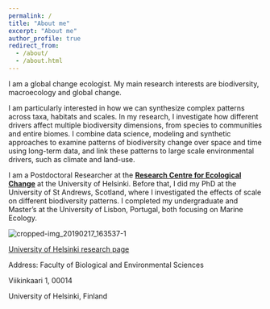 ```yaml
---
permalink: /
title: "About me"
excerpt: "About me"
author_profile: true
redirect_from: 
  - /about/
  - /about.html
---
```



I am a global change ecologist. My main research interests are biodiversity, macroecology and global change.


I am particularly interested in how we can synthesize complex patterns across taxa, habitats and scales. In my research, I investigate how different drivers affect multiple biodiversity dimensions, from species to communities and entire biomes. I combine data science, modeling and synthetic approaches to examine patterns of biodiversity change over space and time using long-term data, and link these patterns to large scale environmental drivers, such as climate and land-use. 


I am a Postdoctoral Researcher at the [**Research Centre for Ecological Change**](https://www2.helsinki.fi/en/researchgroups/research-centre-for-ecological-change) at the University of Helsinki. Before that, I did my PhD at the University of St Andrews, Scotland, where I investigated the effects of scale on different biodiversity patterns. I completed my undergraduate and Master’s at the University of Lisbon, Portugal, both focusing on Marine Ecology. 


![cropped-img_20190217_163537-1](https://user-images.githubusercontent.com/12911566/196736140-1319f517-d695-43f3-8b16-931041107e2c.jpg)







[University of Helsinki research page](https://researchportal.helsinki.fi/en/persons/laura-ant%C3%A3o)

Address:
Faculty of Biological and Environmental Sciences

Viikinkaari 1, 00014

University of Helsinki, Finland

